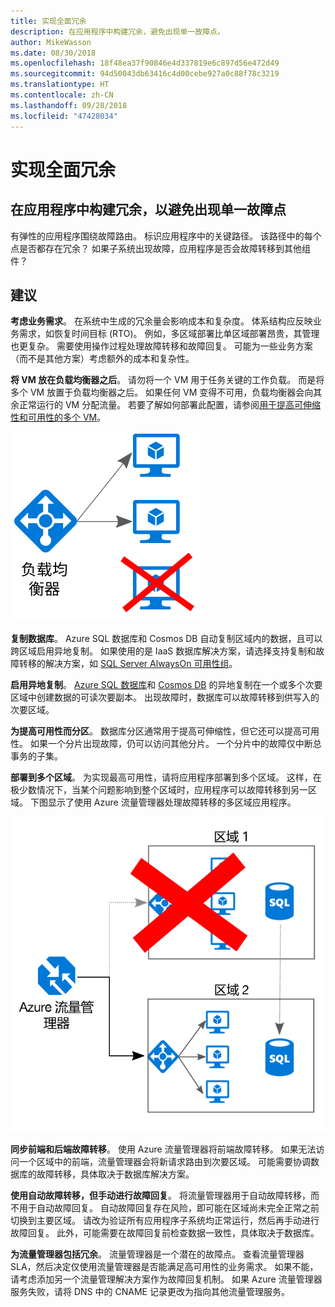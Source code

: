 ```yaml
---
title: 实现全面冗余
description: 在应用程序中构建冗余，避免出现单一故障点。
author: MikeWasson
ms.date: 08/30/2018
ms.openlocfilehash: 18f48ea37f90846e4d337819e6c897d56e472d49
ms.sourcegitcommit: 94d50043db63416c4d00cebe927a0c88f78c3219
ms.translationtype: HT
ms.contentlocale: zh-CN
ms.lasthandoff: 09/28/2018
ms.locfileid: "47428034"
---
```

# <a name="make-all-things-redundant"></a>实现全面冗余

## <a name="build-redundancy-into-your-application-to-avoid-having-single-points-of-failure"></a>在应用程序中构建冗余，以避免出现单一故障点

有弹性的应用程序围绕故障路由。 标识应用程序中的关键路径。 该路径中的每个点是否都存在冗余？ 如果子系统出现故障，应用程序是否会故障转移到其他组件？

## <a name="recommendations"></a>建议 

**考虑业务需求**。 在系统中生成的冗余量会影响成本和复杂度。 体系结构应反映业务需求，如恢复时间目标 (RTO)。 例如，多区域部署比单区域部署昂贵，其管理也更复杂。 需要使用操作过程处理故障转移和故障回复。 可能为一些业务方案（而不是其他方案）考虑额外的成本和复杂性。

**将 VM 放在负载均衡器之后**。 请勿将一个 VM 用于任务关键的工作负载。 而是将多个 VM 放置于负载均衡器之后。 如果任何 VM 变得不可用，负载均衡器会向其余正常运行的 VM 分配流量。 若要了解如何部署此配置，请参阅[用于提高可伸缩性和可用性的多个 VM][multi-vm-blueprint]。

![](./images/load-balancing.svg)

**复制数据库**。 Azure SQL 数据库和 Cosmos DB 自动复制区域内的数据，且可以跨区域启用异地复制。 如果使用的是 IaaS 数据库解决方案，请选择支持复制和故障转移的解决方案，如 [SQL Server AlwaysOn 可用性组][sql-always-on]。 

**启用异地复制**。 [Azure SQL 数据库][sql-geo-replication]和 [Cosmos DB][cosmosdb-geo-replication] 的异地复制在一个或多个次要区域中创建数据的可读次要副本。 出现故障时，数据库可以故障转移到供写入的次要区域。

**为提高可用性而分区**。 数据库分区通常用于提高可伸缩性，但它还可以提高可用性。 如果一个分片出现故障，仍可以访问其他分片。 一个分片中的故障仅中断总事务的子集。 

**部署到多个区域**。 为实现最高可用性，请将应用程序部署到多个区域。 这样，在极少数情况下，当某个问题影响到整个区域时，应用程序可以故障转移到另一区域。 下图显示了使用 Azure 流量管理器处理故障转移的多区域应用程序。

![](images/failover.svg)

**同步前端和后端故障转移**。 使用 Azure 流量管理器将前端故障转移。 如果无法访问一个区域中的前端，流量管理器会将新请求路由到次要区域。 可能需要协调数据库的故障转移，具体取决于数据库解决方案。 

**使用自动故障转移，但手动进行故障回复**。 将流量管理器用于自动故障转移，而不用于自动故障回复。 自动故障回复存在风险，即可能在区域尚未完全正常之前切换到主要区域。 请改为验证所有应用程序子系统均正常运行，然后再手动进行故障回复。 此外，可能需要在故障回复前检查数据一致性，具体取决于数据库。

**为流量管理器包括冗余**。 流量管理器是一个潜在的故障点。 查看流量管理器 SLA，然后决定仅使用流量管理器是否能满足高可用性的业务需求。 如果不能，请考虑添加另一个流量管理解决方案作为故障回复机制。 如果 Azure 流量管理器服务失败，请将 DNS 中的 CNAME 记录更改为指向其他流量管理服务。



<!-- links -->

[multi-vm-blueprint]: ../../reference-architectures/virtual-machines-windows/multi-vm.md

[cassandra]: https://cassandra.apache.org/
[cosmosdb-geo-replication]: /azure/cosmos-db/distribute-data-globally
[sql-always-on]: https://msdn.microsoft.com/library/hh510230.aspx
[sql-geo-replication]: /azure/sql-database/sql-database-geo-replication-overview
